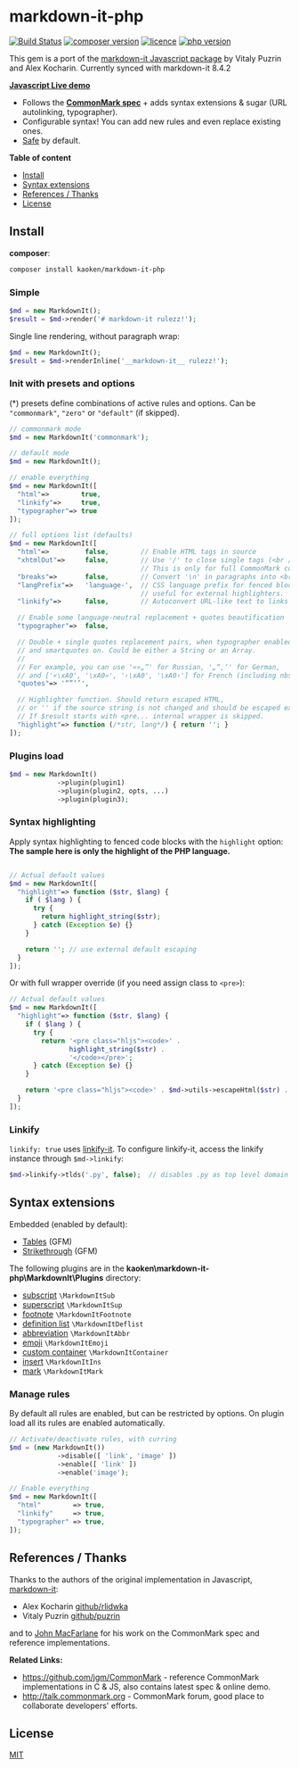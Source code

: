 # markdown-it-php

[![Build Status](https://img.shields.io/travis/markdown-it/markdown-it/master.svg?style=flat)](https://github.com/kaoken/markdown-it-php)
[![composer version](https://img.shields.io/badge/version-8.4.200-blue.svg)](https://github.com/kaoken/markdown-it-php)
[![licence](https://img.shields.io/badge/licence-MIT-blue.svg)](https://github.com/kaoken/markdown-it-php)
[![php version](https://img.shields.io/badge/php%20version-≧5.6.4-red.svg)](https://github.com/kaoken/markdown-it-php)


This gem is a port of the [markdown-it Javascript package](https://github.com/markdown-it/markdown-it) by Vitaly Puzrin and Alex Kocharin. Currently synced with markdown-it 8.4.2

__[Javascript Live demo](https://markdown-it.github.io)__

- Follows the __[CommonMark spec](http://spec.commonmark.org/)__ + adds syntax extensions & sugar (URL autolinking, typographer).
- Configurable syntax! You can add new rules and even replace existing ones.
- [Safe](https://github.com/markdown-it/markdown-it/tree/master/docs/security.md) by default.


__Table of content__

- [Install](#install)
- [Syntax extensions](#syntax-extensions)
- [References / Thanks](#references--thanks)
- [License](#license)

## Install

**composer**:

```bash
composer install kaoken/markdown-it-php
```


### Simple

```php
$md = new MarkdownIt();
$result = $md->render('# markdown-it rulezz!');
```

Single line rendering, without paragraph wrap:

```php
$md = new MarkdownIt();
$result = $md->renderInline('__markdown-it__ rulezz!');
```


### Init with presets and options

(*) presets define combinations of active rules and options. Can be
`"commonmark"`, `"zero"` or `"default"` (if skipped).

```php
// commonmark mode
$md = new MarkdownIt('commonmark');

// default mode
$md = new MarkdownIt();

// enable everything
$md = new MarkdownIt([
  "html"=>        true,
  "linkify"=>     true,
  "typographer"=> true
]);

// full options list (defaults)
$md = new MarkdownIt([
  "html"=>         false,        // Enable HTML tags in source
  "xhtmlOut"=>     false,        // Use '/' to close single tags (<br />).
                                 // This is only for full CommonMark compatibility.
  "breaks"=>       false,        // Convert '\n' in paragraphs into <br>
  "langPrefix"=>   'language-',  // CSS language prefix for fenced blocks. Can be
                                 // useful for external highlighters.
  "linkify"=>      false,        // Autoconvert URL-like text to links

  // Enable some language-neutral replacement + quotes beautification
  "typographer"=>  false,

  // Double + single quotes replacement pairs, when typographer enabled,
  // and smartquotes on. Could be either a String or an Array.
  //
  // For example, you can use '«»„“' for Russian, '„“‚‘' for German,
  // and ['«\xA0', '\xA0»', '‹\xA0', '\xA0›'] for French (including nbsp).
  "quotes"=> '“”‘’',

  // Highlighter function. Should return escaped HTML,
  // or '' if the source string is not changed and should be escaped externaly.
  // If $result starts with <pre... internal wrapper is skipped.
  "highlight"=> function (/*str, lang*/) { return ''; }
]);
```

### Plugins load

```php
$md = new MarkdownIt()
            ->plugin(plugin1)
            ->plugin(plugin2, opts, ...)
            ->plugin(plugin3);
```


### Syntax highlighting

Apply syntax highlighting to fenced code blocks with the `highlight` option:  
**The sample here is only the highlight of the PHP language.**
```php

// Actual default values
$md = new MarkdownIt([
  "highlight"=> function ($str, $lang) {
    if ( $lang ) {
      try {
        return highlight_string($str);
      } catch (Exception $e) {}
    }

    return ''; // use external default escaping
  }
]);
```

Or with full wrapper override (if you need assign class to `<pre>`):

```php
// Actual default values
$md = new MarkdownIt([
  "highlight"=> function ($str, $lang) {
    if ( $lang ) {
      try {
        return '<pre class="hljs"><code>' .
               highlight_string($str) .
               '</code></pre>';
      } catch (Exception $e) {}
    }

    return '<pre class="hljs"><code>' . $md->utils->escapeHtml($str) . '</code></pre>';
  }
]);
```

### Linkify

`linkify: true` uses [linkify-it](https://github.com/markdown-it/linkify-it). To
configure linkify-it, access the linkify instance through `$md->linkify`:

```php
$md->linkify->tlds('.py', false);  // disables .py as top level domain
```



## Syntax extensions

Embedded (enabled by default):

- [Tables](https://help.github.com/articles/organizing-information-with-tables/) (GFM)
- [Strikethrough](https://help.github.com/articles/basic-writing-and-formatting-syntax/#styling-text) (GFM)

The following plugins are in the **kaoken\markdown-it-php\MarkdownIt\Plugins** directory:

- [subscript](https://github.com/markdown-it/markdown-it-sub) ``\MarkdownItSub``
- [superscript](https://github.com/markdown-it/markdown-it-sup) ``\MarkdownItSup``
- [footnote](https://github.com/markdown-it/markdown-it-footnote) ``\MarkdownItFootnote``
- [definition list](https://github.com/markdown-it/markdown-it-deflist) ``\MarkdownItDeflist``
- [abbreviation](https://github.com/markdown-it/markdown-it-abbr) ``\MarkdownItAbbr``
- [emoji](https://github.com/markdown-it/markdown-it-emoji) ``\MarkdownItEmoji``
- [custom container](https://github.com/markdown-it/markdown-it-container) ``\MarkdownItContainer``
- [insert](https://github.com/markdown-it/markdown-it-ins) ``\MarkdownItIns``
- [mark](https://github.com/markdown-it/markdown-it-mark) ``\MarkdownItMark``



### Manage rules

By default all rules are enabled, but can be restricted by options. On plugin
load all its rules are enabled automatically.

```php
// Activate/deactivate rules, with curring
$md = (new MarkdownIt())
            ->disable([ 'link', 'image' ])
            ->enable([ 'link' ])
            ->enable('image');

// Enable everything
$md = new MarkdownIt([
  "html"        => true,
  "linkify"     => true,
  "typographer" => true,
]);
```


## References / Thanks

Thanks to the authors of the original implementation in Javascript, [markdown-it](https://github.com/markdown-it/markdown-it):

- Alex Kocharin [github/rlidwka](https://github.com/rlidwka)
- Vitaly Puzrin [github/puzrin](https://github.com/puzrin)

and to [John MacFarlane](https://github.com/jgm) for his work on the
CommonMark spec and reference implementations.

**Related Links:**

- https://github.com/jgm/CommonMark - reference CommonMark implementations in C & JS,
  also contains latest spec & online demo.
- http://talk.commonmark.org - CommonMark forum, good place to collaborate
  developers' efforts.
  
## License

[MIT](https://github.com/markdown-it/markdown-it/blob/master/LICENSE)